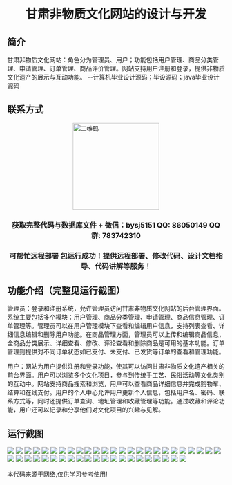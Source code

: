 <p><h1 align="center">甘肃非物质文化网站的设计与开发</h1></p>

## 简介
甘肃非物质文化网站：角色分为管理员、用户；功能包括用户管理、商品分类管理、申请管理、订单管理、商品评价管理。网站支持用户注册和登录，提供非物质文化遗产的展示与互动功能。    --计算机毕业设计源码；毕设源码；java毕业设计源码


## 联系方式
<img src="https://bs-1329754181.cos.ap-shanghai.myqcloud.com/wx.jpg" alt="二维码" style="display: block; margin: 0 auto;" width="200px">
<p><h3 align="center">获取完整代码与数据库文件 + 微信：bysj5151 QQ: 86050149 QQ群: 783742310</h3></p>
<p><h3 align="center">可帮忙远程部署 包运行成功！提供远程部署、修改代码、设计文档指导、代码讲解等服务！</h3></p>

## 功能介绍（完整见运行截图）
管理员：登录和注册系统，允许管理员访问甘肃非物质文化网站的后台管理界面。系统主要包括多个模块：用户管理、商品分类管理、申请管理、商品信息管理、订单管理等。管理员可以在用户管理模块下查看和编辑用户信息，支持列表查看、详细信息编辑和删除用户功能。在商品管理方面，管理员可以上传和编辑商品信息，全商品分类展示、详细查看、修改、评论查看和删除商品是可用的基本功能。订单管理则提供对不同订单状态如已支付、未支付、已发货等订单的查看和管理功能。

用户：网站为用户提供注册和登录功能，使其可以访问甘肃非物质文化遗产相关的前台界面。用户可以浏览多个文化项目，参与到传统手工艺、民俗活动等文化类别的互动中。网站支持商品搜索和浏览，用户可以查看商品详细信息并完成购物车、结算和在线支付。用户的个人中心允许用户更新个人信息，包括用户名、密码、联系方式等，同时还提供订单查询、地址管理和收藏管理等功能。通过收藏和评论功能，用户还可以记录和分享他们对文化项目的兴趣与见解。


## 运行截图
![](https://bs-1329754181.cos.ap-shanghai.myqcloud.com/spring/GansuIntangibleCulturalWebsiteDesignAndDevelopment/img/001.jpg)
![](https://bs-1329754181.cos.ap-shanghai.myqcloud.com/spring/GansuIntangibleCulturalWebsiteDesignAndDevelopment/img/002.jpg)
![](https://bs-1329754181.cos.ap-shanghai.myqcloud.com/spring/GansuIntangibleCulturalWebsiteDesignAndDevelopment/img/003.jpg)
![](https://bs-1329754181.cos.ap-shanghai.myqcloud.com/spring/GansuIntangibleCulturalWebsiteDesignAndDevelopment/img/004.jpg)
![](https://bs-1329754181.cos.ap-shanghai.myqcloud.com/spring/GansuIntangibleCulturalWebsiteDesignAndDevelopment/img/005.jpg)
![](https://bs-1329754181.cos.ap-shanghai.myqcloud.com/spring/GansuIntangibleCulturalWebsiteDesignAndDevelopment/img/006.jpg)
![](https://bs-1329754181.cos.ap-shanghai.myqcloud.com/spring/GansuIntangibleCulturalWebsiteDesignAndDevelopment/img/007.jpg)
![](https://bs-1329754181.cos.ap-shanghai.myqcloud.com/spring/GansuIntangibleCulturalWebsiteDesignAndDevelopment/img/008.jpg)
![](https://bs-1329754181.cos.ap-shanghai.myqcloud.com/spring/GansuIntangibleCulturalWebsiteDesignAndDevelopment/img/009.jpg)
![](https://bs-1329754181.cos.ap-shanghai.myqcloud.com/spring/GansuIntangibleCulturalWebsiteDesignAndDevelopment/img/010.jpg)
![](https://bs-1329754181.cos.ap-shanghai.myqcloud.com/spring/GansuIntangibleCulturalWebsiteDesignAndDevelopment/img/011.jpg)
![](https://bs-1329754181.cos.ap-shanghai.myqcloud.com/spring/GansuIntangibleCulturalWebsiteDesignAndDevelopment/img/012.jpg)
![](https://bs-1329754181.cos.ap-shanghai.myqcloud.com/spring/GansuIntangibleCulturalWebsiteDesignAndDevelopment/img/013.jpg)
![](https://bs-1329754181.cos.ap-shanghai.myqcloud.com/spring/GansuIntangibleCulturalWebsiteDesignAndDevelopment/img/014.jpg)
![](https://bs-1329754181.cos.ap-shanghai.myqcloud.com/spring/GansuIntangibleCulturalWebsiteDesignAndDevelopment/img/015.jpg)
![](https://bs-1329754181.cos.ap-shanghai.myqcloud.com/spring/GansuIntangibleCulturalWebsiteDesignAndDevelopment/img/016.jpg)
![](https://bs-1329754181.cos.ap-shanghai.myqcloud.com/spring/GansuIntangibleCulturalWebsiteDesignAndDevelopment/img/017.jpg)
![](https://bs-1329754181.cos.ap-shanghai.myqcloud.com/spring/GansuIntangibleCulturalWebsiteDesignAndDevelopment/img/018.jpg)
![](https://bs-1329754181.cos.ap-shanghai.myqcloud.com/spring/GansuIntangibleCulturalWebsiteDesignAndDevelopment/img/019.jpg)
![](https://bs-1329754181.cos.ap-shanghai.myqcloud.com/spring/GansuIntangibleCulturalWebsiteDesignAndDevelopment/img/020.jpg)
![](https://bs-1329754181.cos.ap-shanghai.myqcloud.com/spring/GansuIntangibleCulturalWebsiteDesignAndDevelopment/img/021.jpg)
![](https://bs-1329754181.cos.ap-shanghai.myqcloud.com/spring/GansuIntangibleCulturalWebsiteDesignAndDevelopment/img/022.jpg)
![](https://bs-1329754181.cos.ap-shanghai.myqcloud.com/spring/GansuIntangibleCulturalWebsiteDesignAndDevelopment/img/023.jpg)
![](https://bs-1329754181.cos.ap-shanghai.myqcloud.com/spring/GansuIntangibleCulturalWebsiteDesignAndDevelopment/img/024.jpg)
![](https://bs-1329754181.cos.ap-shanghai.myqcloud.com/spring/GansuIntangibleCulturalWebsiteDesignAndDevelopment/img/025.jpg)
![](https://bs-1329754181.cos.ap-shanghai.myqcloud.com/spring/GansuIntangibleCulturalWebsiteDesignAndDevelopment/img/026.jpg)
![](https://bs-1329754181.cos.ap-shanghai.myqcloud.com/spring/GansuIntangibleCulturalWebsiteDesignAndDevelopment/img/027.jpg)
![](https://bs-1329754181.cos.ap-shanghai.myqcloud.com/spring/GansuIntangibleCulturalWebsiteDesignAndDevelopment/img/028.jpg)
![](https://bs-1329754181.cos.ap-shanghai.myqcloud.com/spring/GansuIntangibleCulturalWebsiteDesignAndDevelopment/img/029.jpg)
![](https://bs-1329754181.cos.ap-shanghai.myqcloud.com/spring/GansuIntangibleCulturalWebsiteDesignAndDevelopment/img/030.jpg)
![](https://bs-1329754181.cos.ap-shanghai.myqcloud.com/spring/GansuIntangibleCulturalWebsiteDesignAndDevelopment/img/031.jpg)
![](https://bs-1329754181.cos.ap-shanghai.myqcloud.com/spring/GansuIntangibleCulturalWebsiteDesignAndDevelopment/img/032.jpg)
![](https://bs-1329754181.cos.ap-shanghai.myqcloud.com/spring/GansuIntangibleCulturalWebsiteDesignAndDevelopment/img/033.jpg)
![](https://bs-1329754181.cos.ap-shanghai.myqcloud.com/spring/GansuIntangibleCulturalWebsiteDesignAndDevelopment/img/034.jpg)
![](https://bs-1329754181.cos.ap-shanghai.myqcloud.com/spring/GansuIntangibleCulturalWebsiteDesignAndDevelopment/img/035.jpg)
![](https://bs-1329754181.cos.ap-shanghai.myqcloud.com/spring/GansuIntangibleCulturalWebsiteDesignAndDevelopment/img/036.jpg)
![](https://bs-1329754181.cos.ap-shanghai.myqcloud.com/spring/GansuIntangibleCulturalWebsiteDesignAndDevelopment/img/037.jpg)
![](https://bs-1329754181.cos.ap-shanghai.myqcloud.com/spring/GansuIntangibleCulturalWebsiteDesignAndDevelopment/img/038.jpg)
![](https://bs-1329754181.cos.ap-shanghai.myqcloud.com/spring/GansuIntangibleCulturalWebsiteDesignAndDevelopment/img/039.jpg)
![](https://bs-1329754181.cos.ap-shanghai.myqcloud.com/spring/GansuIntangibleCulturalWebsiteDesignAndDevelopment/img/040.jpg)
![](https://bs-1329754181.cos.ap-shanghai.myqcloud.com/spring/GansuIntangibleCulturalWebsiteDesignAndDevelopment/img/041.jpg)
![](https://bs-1329754181.cos.ap-shanghai.myqcloud.com/spring/GansuIntangibleCulturalWebsiteDesignAndDevelopment/img/042.jpg)
![](https://bs-1329754181.cos.ap-shanghai.myqcloud.com/spring/GansuIntangibleCulturalWebsiteDesignAndDevelopment/img/043.jpg)
![](https://bs-1329754181.cos.ap-shanghai.myqcloud.com/spring/GansuIntangibleCulturalWebsiteDesignAndDevelopment/img/044.jpg)
![](https://bs-1329754181.cos.ap-shanghai.myqcloud.com/spring/GansuIntangibleCulturalWebsiteDesignAndDevelopment/img/045.jpg)
![](https://bs-1329754181.cos.ap-shanghai.myqcloud.com/spring/GansuIntangibleCulturalWebsiteDesignAndDevelopment/img/046.jpg)

<p>本代码来源于网络,仅供学习参考使用!</p>
